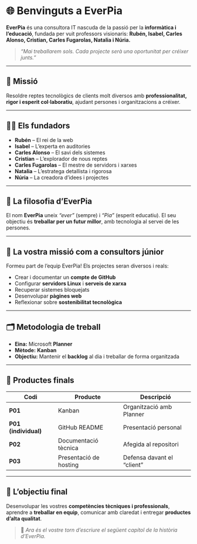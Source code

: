# 🌐 **Benvinguts a EverPia**

**EverPia** és una consultora IT nascuda de la passió per la **informàtica i l’educació**, fundada per vuit professors visionaris:
**Rubén, Isabel, Carles Alonso, Cristian, Carles Fugarolas, Natalia i Núria.**

> *“Mai treballarem sols. Cada projecte serà una oportunitat per créixer junts.”*

---

## 🎯 **Missió**

Resoldre reptes tecnològics de clients molt diversos amb **professionalitat, rigor i esperit col·laboratiu**, ajudant persones i organitzacions a créixer.

---

## 👩‍💻 **Els fundadors**

* **Rubén** – El rei de la web
* **Isabel** – L’experta en auditories
* **Carles Alonso** – El savi dels sistemes
* **Cristian** – L’explorador de nous reptes
* **Carles Fugarolas** – El mestre de servidors i xarxes
* **Natalia** – L’estratega detallista i rigorosa
* **Núria** – La creadora d’idees i projectes

---

## 🧭 **La filosofia d’EverPia**

El nom **EverPia** uneix *“ever”* (sempre) i *“Pia”* (esperit educatiu).
El seu objectiu és **treballar per un futur millor**, amb tecnologia al servei de les persones.

---

## 🧩 **La vostra missió com a consultors júnior**

Formeu part de l’equip EverPia!
Els projectes seran diversos i reals:

* Crear i documentar un **compte de GitHub**
* Configurar **servidors Linux** i **serveis de xarxa**
* Recuperar sistemes bloquejats
* Desenvolupar **pàgines web**
* Reflexionar sobre **sostenibilitat tecnològica**

---

## 🗂️ **Metodologia de treball**

* **Eina:** Microsoft **Planner**
* **Mètode:** **Kanban**
* **Objectiu:** Mantenir el **backlog** al dia i treballar de forma organitzada

---

## 🧠 **Productes finals**

| Codi                 | Producte               | Descripció                 |
| -------------------- | ---------------------- | -------------------------- |
| **P01**              | Kanban                 | Organització amb Planner   |
| **P01 (individual)** | GitHub README          | Presentació personal       |
| **P02**              | Documentació tècnica   | Afegida al repositori      |
| **P03**              | Presentació de hosting | Defensa davant el “client” |

---

## 🚀 **L’objectiu final**

Desenvolupar les vostres **competències tècniques i professionals**, aprendre a **treballar en equip**, comunicar amb claredat i entregar **productes d’alta qualitat**.

> 📖 *Ara és el vostre torn d’escriure el següent capítol de la història d’EverPia.*
